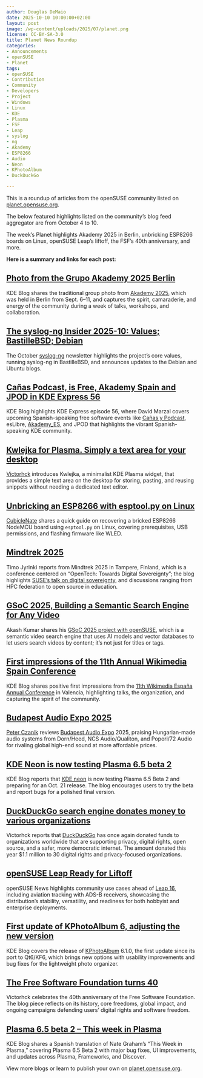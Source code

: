 ```yaml
---
author: Douglas DeMaio 
date: 2025-10-10 10:00:00+02:00
layout: post
image: /wp-content/uploads/2025/07/planet.png
license: CC-BY-SA-3.0
title: Planet News Roundup
categories:
- Announcements
- openSUSE
- Planet
tags:
- openSUSE
- Contribution
- Community
- Developers
- Project
- Windows
- Linux 
- KDE
- Plasma
- FSF
- Leap
- syslog
- ng
- Akademy
- ESP8266
- Audio
- Neon
- KPhotoAlbum
- DuckDuckGo

---
```



This is a roundup of articles from the openSUSE community listed on [planet.opensuse.org](https://planet.opensuse.org). 


The below featured highlights listed on the community’s blog feed aggregator are from October 4 to 10. 


The week’s Planet highlights Akademy 2025 in Berlin, unbricking ESP8266 boards on Linux, openSUSE Leap’s liftoff, the FSF’s 40th anniversary, and more.


**Here is a summary and links for each post:** 


## [Photo from the Grupo Akademy 2025 Berlin](https://www.kdeblog.com/foto-de-grupo-akademy-2025-de-berlin.html)
KDE Blog shares the traditional group photo from [Akademy 2025](https://akademy.kde.org/2025/attendonline/), which was held in Berlin from Sept. 6–11, and captures the spirit, camaraderie, and energy of the community during a week of talks, workshops, and collaboration.


## [The syslog-ng Insider 2025-10: Values; BastilleBSD; Debian](https://peter.czanik.hu/other/syslog-ng-insider-2025-10-values-bastillebsd-debian/)
The October [syslog-ng](https://www.syslog-ng.com/) newsletter highlights the project’s core values, running syslog-ng in BastilleBSD, and announces updates to the Debian and Ubuntu blogs.


## [Cañas Podcast, is Free, Akademy Spain and JPOD in KDE Express 56](https://www.kdeblog.com/canas-y-podcast-eslibre-akademy_es-y-jpod-en-kde-express-56.html)
KDE Blog highlights KDE Express episode 56, where David Marzal covers upcoming Spanish-speaking free software events like [Cañas y Podcast](https://youtube.com/playlist?list=PLnYTvqeUgaCFSbofkYgs0KyAVnU3BlqB7&si=9W0X0w1Kak8vwFZU), esLibre, [Akademy_ES](https://www.kde-espana.org/), and JPOD that highlights the vibrant Spanish-speaking KDE community.


## [Kwlejka for Plasma. Simply a text area for your desktop](https://victorhckinthefreeworld.com/2025/10/08/kwlejka-para-plasma-simplemente-un-area-de-texto-para-tu-escritorio/)
[Victorhck](https://victorhckinthefreewor) introduces Kwlejka, a minimalist KDE Plasma widget, that provides a simple text area on the desktop for storing, pasting, and reusing snippets without needing a dedicated text editor.


## [Unbricking an ESP8266 with esptool.py on Linux](https://cubiclenate.com/2025/10/08/unbricking-an-esp8266-with-esptool-py-on-linux/)
[CubicleNate](https://cubiclenate.com) shares a quick guide on recovering a bricked ESP8266 NodeMCU board using `esptool.py` on Linux, covering prerequisites, USB permissions, and flashing firmware like WLED.


## [Mindtrek 2025](https://timojyrinki.gitlab.io/hugo/post/2025-10-07-mindtrek-2025/)
Timo Jyrinki reports from Mindtrek 2025 in Tampere, Finland, which is a conference centered on “OpenTech: Towards Digital Sovereignty”; the blog highlights [SUSE’s talk on digital sovereignty](https://www.mindtrek.org/speaker/emiel-brok/), and discussions ranging from HPC federation to open source in education.


## [GSoC 2025, Building a Semantic Search Engine for Any Video](https://news.opensuse.org/2025/10/08/gsoc-semantic-video-search/)
Akash Kumar shares his [GSoC 2025 project with openSUSE](https://github.com/AkashKumar7902/video-seach-engine), which is a semantic video search engine that uses AI models and vector databases to let users search videos by content; it’s not just for titles or tags.


## [First impressions of the 11th Annual Wikimedia Spain Conference](https://www.kdeblog.com/primeras-impresiones-de-las-xi-jornadas-anuales-de-wikimedia-espana.html)
KDE Blog shares positive first impressions from the [11th Wikimedia España Annual Conference](https://wikimedia.es/valencia-se-convierte-en-capital-del-conocimiento-libre-inscribete-en-las-xi-jornadas-anuales-de-wikimedia-espana/) in Valencia, highlighting talks, the organization, and capturing the spirit of the community.


## [Budapest Audio Expo 2025](https://peter.czanik.hu/posts/budapest-audio-expo-2025/)
[Peter Czanik](https://peter.czanik.hu/) reviews [Budapest Audio Expo](https://www.audioexpo.hu/) 2025, praising Hungarian-made audio systems from Dorn/Heed, NCS Audio/Qualiton, and Popori/72 Audio for rivaling global high-end sound at more affordable prices.


## [KDE Neon is now testing Plasma 6.5 beta 2](https://www.kdeblog.com/kde-neon-esta-probando-ahora-plasma-6-5-beta-2.html)
KDE Blog reports that [KDE neon](https://neon.kde.org/) is now testing Plasma 6.5 Beta 2 and preparing for an Oct. 21 release. The blog encourages users to try the beta and report bugs for a polished final version.


## [DuckDuckGo search engine donates money to various organizations](https://victorhckinthefreeworld.com/2025/10/06/el-buscador-duckduckgo-dona-dinero-a-diversas-organizaciones/)
Victorhck reports that [DuckDuckGo](https://duckduckgo.com/) has once again donated funds to organizations worldwide that are supporting privacy, digital rights, open source, and a safer, more democratic internet. The amount donated this year $1.1 million to 30 digital rights and privacy-focused organizations.


## [openSUSE Leap Ready for Liftoff](https://news.opensuse.org/2025/10/06/os-leap-ready-for-liftoff/)
openSUSE News highlights community use cases ahead of [Leap 16](https://get.opensuse.org/leap/16.0/), including aviation tracking with ADS-B receivers, showcasing the distribution’s stability, versatility, and readiness for both hobbyist and enterprise deployments.


## [First update of KPhotoAlbum 6, adjusting the new version](https://www.kdeblog.com/primera-actualizacion-de-kphotoalbum-6-ajustando-la-nueva-version.html)
KDE Blog covers the release of [KPhotoAlbum](https://www.kphotoalbum.org/) 6.1.0, the first update since its port to Qt6/KF6, which brings new options with usability improvements and bug fixes for the lightweight photo organizer.


## [The Free Software Foundation turns 40](https://victorhckinthefreeworld.com/2025/10/04/la-free-software-foundation-cumple-40-anos/)
Victorhck celebrates the 40th anniversary of the Free Software Foundation. The blog piece reflects on its history, core freedoms, global impact, and ongoing campaigns defending users’ digital rights and software freedom.


## [Plasma 6.5 beta 2 – This week in Plasma](https://www.kdeblog.com/49840.html)
KDE Blog shares a Spanish translation of Nate Graham’s “This Week in Plasma,” covering Plasma 6.5 Beta 2 with major bug fixes, UI improvements, and updates across Plasma, Frameworks, and Discover.


View more blogs or learn to publish your own on [planet.opensuse.org](https://planet.opensuse.org).

<meta name="openSUSE, Open Source, development, Windows 10 end of support, Linux, secure operating systems, open source, Leap, syslog-ng, Akademy, ESP8266, Audio, Neon, KPhotoAlbum, DuckDuckGo" content="HTML,CSS,XML,JavaScript">
